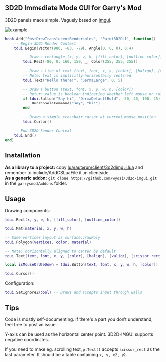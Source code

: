 ## 3D2D Immediate Mode GUI for Garry's Mod

3D2D panels made simple. Vaguely based on [imgui](https://github.com/ocornut/imgui).

![example](http://i.imgur.com/dhjqFZD.jpg)

```lua
hook.Add("PostDrawTranslucentRenderables", "Paint3D2DUI", function()
	-- Begin 3D2D Render Context
    tdui.Begin(Vector(980, -83, -79), Angle(0, 0, 0), 0.4)
    
	    -- Draw a rectangle (x, y, w, h, [fill_color], [outline_color])
	    tdui.Rect(-80, 0, 160, 150, _, Color(255, 255, 255))
	
	    -- Draw a line of text (text, font, x, y, [color], [halign], [valign])
	    -- Note: text is implicitly horizontally centered
	    tdui.Text("Hello there!", "DermaLarge", 0, 5)
	
	    -- Draw a button (text, font, x, y, w, h, [color])
	    -- Return value is boolean indicating whether left mouse or +use was pressed during this frame
	    if tdui.Button("Say hi", "DermaDefaultBold", -50, 40, 100, 25) then
	        RunConsoleCommand("say", "hi!")
	    end
	
	    -- Draws a simple crosshair cursor at current mouse position
	    tdui.Cursor()
    
    -- End 3D2D Render Context
    tdui.End()
end)
```

## Installation
__As a library to a project:__ copy [lua/autorun/client/3d2dimgui.lua](../blob/master/lua/autorun/client/3d2dimgui.lua) and remember to include/AddCSLuaFile it on clientside.  
__As a generic addon:__ ```git clone https://github.com/wyozi/3d2d-imgui.git``` in the ```garrysmod/addons``` folder.

## Usage

Drawing components:
```lua
tdui.Rect(x, y, w, h, [fill_color], [outline_color])

tdui.Mat(material, x, y, w, h)

-- Same vertices layout as surface.DrawPoly
tdui.Polygon(vertices, color, material)

-- Note: horizontally aligned to center by default
tdui.Text(text, font, x, y, [color], [halign], [valign], [scissor_rect])

local isMouseOrUseDown = tdui.Button(text, font, x, y, w, h, [color])

tdui.Cursor()
```

Configuration:
```lua
tdui.SetIgnoreZ(bool) -- Draws and accepts input through walls
```

## Tips
Code is mostly self-documenting. If there's a part you don't understand, feel free to post an issue.

Y-axis can be used as the horizontal center point. 3D2D-IMGUI supports negative coordinates.

If you need to make eg. scrolling text, ```p:Text()``` accepts ```scissor_rect``` as the last parameter. It should be a table containing ```x, y, x2, y2```. 
